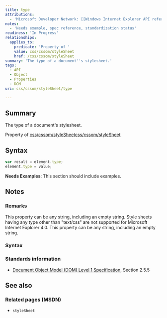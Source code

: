 ```yaml
---
title: type
attributions:
  - 'Microsoft Developer Network: [[Windows Internet Explorer API reference](http://msdn.microsoft.com/en-us/library/ie/hh828809%28v=vs.85%29.aspx) Article]'
notes:
  - 'Needs example, spec reference, standardization status'
readiness: 'In Progress'
relationships:
  applies_to:
    predicate: 'Property of '
    value: css/cssom/styleSheet
    href: /css/cssom/styleSheet
summary: 'The type of a document''s stylesheet.'
tags:
  - API
  - Object
  - Properties
  - DOM
uri: css/cssom/styleSheet/type

---
```

## Summary

The type of a document's stylesheet.

Property of [css/cssom/styleSheet](/css/cssom/styleSheet)[css/cssom/styleSheet](/css/cssom/styleSheet)

## Syntax

``` js
var result = element.type;
element.type = value;
```

**Needs Examples**: This section should include examples.

## Notes

### Remarks

This property can be any string, including an empty string. Style sheets having any type other than "text/css" are not supported for Microsoft Internet Explorer 4.0. This property can be any string, including an empty string.

### Syntax

### Standards information

-   [Document Object Model (DOM) Level 1 Specification](http://go.microsoft.com/fwlink/p/?linkid=161725), Section 2.5.5

## See also

### Related pages (MSDN)

-   `styleSheet`
